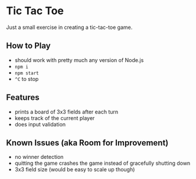 # Tic Tac Toe

Just a small exercise in creating a tic-tac-toe game.  

## How to Play

* should work with pretty much any version of Node.js
* `npm i`
* `npm start`
* `^C` to stop

## Features

* prints a board of 3x3 fields after each turn
* keeps track of the current player
* does input validation

## Known Issues (aka Room for Improvement)

* no winner detection
* quitting the game crashes the game instead of gracefully shutting down
* 3x3 field size (would be easy to scale up though)

